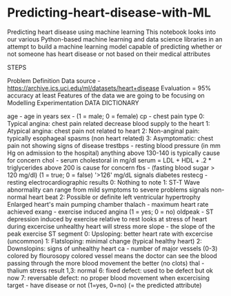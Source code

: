 # Predicting-heart-disease-with-ML
Predicting heart disease using machine learning
This notebook looks into our various Python-based machine learning and data science libraries in an attempt to build a machine learning model capable of predicting whether or not someone has heart disease or not based on their medical attributes

STEPS

Problem Definition
Data source - https://archive.ics.uci.edu/ml/datasets/heart+disease
Evaluation = 95% accuracy at least
Features of the data we are going to be focusing on
Modelling
Experimentation
DATA DICTIONARY

age - age in years 
sex - (1 = male; 0 = female) 
cp - chest pain type 0: Typical angina: chest pain related decrease blood supply to the heart 1: Atypical angina: chest pain not related to heart 2: Non-anginal pain: typically esophageal spasms (non heart related) 3: Asymptomatic: chest pain not showing signs of disease 
trestbps - resting blood pressure (in mm Hg on admission to the hospital) anything above 130-140 is typically cause for concern 
chol - serum cholestoral in mg/dl serum = LDL + HDL + .2 * triglycerides above 200 is cause for concern 
fbs - (fasting blood sugar > 120 mg/dl) (1 = true; 0 = false) '>126' mg/dL signals diabetes 
restecg - resting electrocardiographic results 0: Nothing to note 1: ST-T Wave abnormality can range from mild symptoms to severe problems signals non-normal heart beat 2: Possible or definite left ventricular hypertrophy Enlarged heart's main pumping chamber 
thalach - maximum heart rate achieved 
exang - exercise induced angina (1 = yes; 0 = no) 
oldpeak - ST depression induced by exercise relative to rest looks at stress of heart during excercise unhealthy heart will stress more 
slope - the slope of the peak exercise ST segment 0: Upsloping: better heart rate with excercise (uncommon) 1: Flatsloping: minimal change (typical healthy heart) 2: Downslopins: signs of unhealthy heart 
ca - number of major vessels (0-3) colored by flourosopy colored vessel means the doctor can see the blood passing through the more blood movement the better (no clots)
thal - thalium stress result 1,3: normal 6: fixed defect: used to be defect but ok now 7: reversable defect: no proper blood movement when excercising 
target - have disease or not (1=yes, 0=no) (= the predicted attribute)
